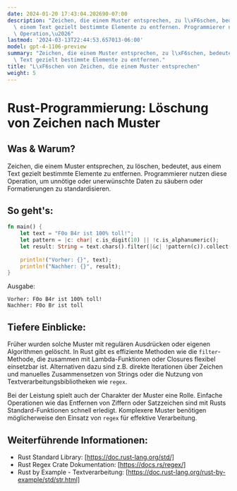 ```yaml
---
date: 2024-01-20 17:43:04.202690-07:00
description: "Zeichen, die einem Muster entsprechen, zu l\xF6schen, bedeutet, aus\
  \ einem Text gezielt bestimmte Elemente zu entfernen. Programmierer nutzen diese\
  \ Operation,\u2026"
lastmod: '2024-03-13T22:44:53.657013-06:00'
model: gpt-4-1106-preview
summary: "Zeichen, die einem Muster entsprechen, zu l\xF6schen, bedeutet, aus einem\
  \ Text gezielt bestimmte Elemente zu entfernen."
title: "L\xF6schen von Zeichen, die einem Muster entsprechen"
weight: 5
---
```


# Rust-Programmierung: Löschung von Zeichen nach Muster

## Was & Warum?
Zeichen, die einem Muster entsprechen, zu löschen, bedeutet, aus einem Text gezielt bestimmte Elemente zu entfernen. Programmierer nutzen diese Operation, um unnötige oder unerwünschte Daten zu säubern oder Formatierungen zu standardisieren.

## So geht's:
```Rust
fn main() {
    let text = "F0o B4r ist 100% toll!";
    let pattern = |c: char| c.is_digit(10) || !c.is_alphanumeric();
    let result: String = text.chars().filter(|&c| !pattern(c)).collect();
    
    println!("Vorher: {}", text);
    println!("Nachher: {}", result);
}
```

Ausgabe:
```
Vorher: F0o B4r ist 100% toll!
Nachher: F0o Br ist toll
```

## Tiefere Einblicke:
Früher wurden solche Muster mit regulären Ausdrücken oder eigenen Algorithmen gelöscht. In Rust gibt es effiziente Methoden wie die `filter`-Methode, die zusammen mit Lambda-Funktionen oder Closures flexibel einsetzbar ist. Alternativen dazu sind z.B. direkte Iterationen über Zeichen und manuelles Zusammensetzen von Strings oder die Nutzung von Textverarbeitungsbibliotheken wie `regex`.

Bei der Leistung spielt auch der Charakter der Muster eine Rolle. Einfache Operationen wie das Entfernen von Ziffern oder Satzzeichen sind mit Rusts Standard-Funktionen schnell erledigt. Komplexere Muster benötigen möglicherweise den Einsatz von `regex` für effektive Verarbeitung.

## Weiterführende Informationen:
- Rust Standard Library: [https://doc.rust-lang.org/std/]
- Rust Regex Crate Dokumentation: [https://docs.rs/regex/]
- Rust by Example - Textverarbeitung: [https://doc.rust-lang.org/rust-by-example/std/str.html]
